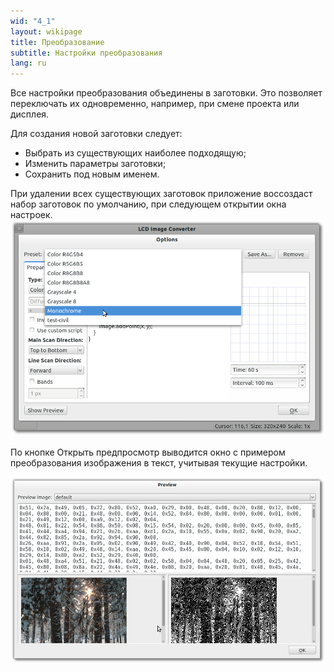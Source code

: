 ```yaml
---
wid: "4_1"
layout: wikipage
title: Преобразование
subtitle: Настройки преобразования
lang: ru
---
```

Все настройки преобразования объединены в заготовки. Это позволяет переключать их одновременно, например, при смене проекта или дисплея.

Для создания новой заготовки следует:

  *  Выбрать из существующих наиболее подходящую;
  *  Изменить параметры заготовки;
  *  Сохранить под новым именем.

При удалении всех существующих заготовок приложение воссоздаст набор заготовок по умолчанию, при следующем открытии окна настроек.
![Диалог настроек преобразования](index-1.png "Диалог настроек преобразования")

По кнопке Открыть предпросмотр выводится окно с примером преобразования изображения в текст, учитывая текущие настройки. 

![Диалог предварительного просмотра](index-2.png "Диалог предварительного просмотра")